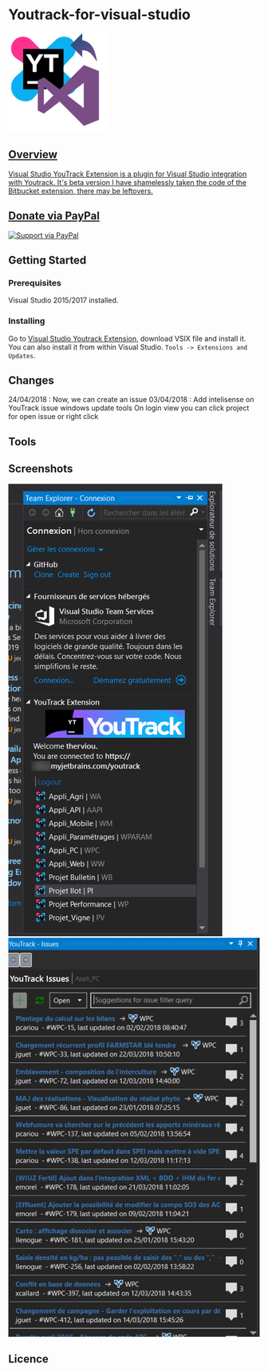 # Youtrack-for-visual-studio

 <a href="https://marketplace.visualstudio.com/items?itemName=Doods.Youtrack-for-visual-studio">
    <img alt="Youtrack-for-visual-studio" width="200" heigth="200" src="./Source/YoutrackClientVS.VisualStudio.UI/logo.png">
 
## Overview

Visual Studio YouTrack Extension is a plugin for Visual Studio integration with Youtrack.
It's beta version
I have shamelessly taken the code of the Bitbucket extension, there may be leftovers.

## Donate via PayPal


<a href="https://www.paypal.com/cgi-bin/webscr?cmd=_s-xclick&hosted_button_id=LUPRWJZ482856">
  <img alt="Support via PayPal" src="https://cdn.rawgit.com/twolfson/paypal-github-button/1.0.0/dist/button.svg"/>
</a>

## Getting Started

### Prerequisites

Visual Studio 2015/2017 installed.

### Installing

Go to [Visual Studio Youtrack Extension](https://marketplace.visualstudio.com/items?itemName=Doods.Youtrack-for-visual-studio), download VSIX file and install it.
You can also install it from within Visual Studio. ```Tools -> Extensions and Updates```.
## Changes
24/04/2018 :
Now, we can create an issue
03/04/2018 :
Add intelisense on YouTrack issue windows
update tools
On login view you can click project for open issue or right click

## Tools

## Screenshots

<img alt="screenshot01" src="./Docs/screenshots/Team_Explorer_Connection_fuzziness.png">
<img alt="screenshot01" src="./Docs/screenshots/YouTrack_Issues_View.png">

## Licence
